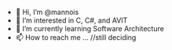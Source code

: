 - 👋 Hi, I’m @mannois
- 👀 I’m interested in C, C#, and AVIT
- 🌱 I’m currently learning Software Architecture
- 📫 How to reach me ... //still deciding

<!---
mannois/mannois is a ✨ special ✨ repository because its `README.md` (this file) appears on your GitHub profile.
You can click the Preview link to take a look at your changes.
--->
